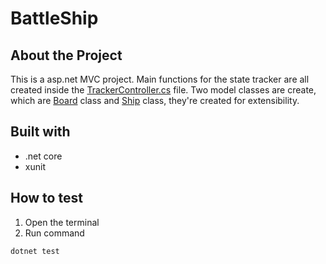# BattleShip

## About the Project
This is a asp.net MVC project. Main functions for the state tracker are all created inside the [TrackerController.cs](https://github.com/htuohz/BattleShip/blob/master/BattleShip/Controllers/TrackerController.cs) file. Two model classes are create, which are [Board](https://github.com/htuohz/BattleShip/blob/master/BattleShip/Models/Board.cs) class and [Ship](https://github.com/htuohz/BattleShip/blob/master/BattleShip/Models/Ship.cs) class, they're created for extensibility. 

## Built with
- .net core
- xunit

## How to test
1. Open the terminal
2. Run command
```sh
dotnet test